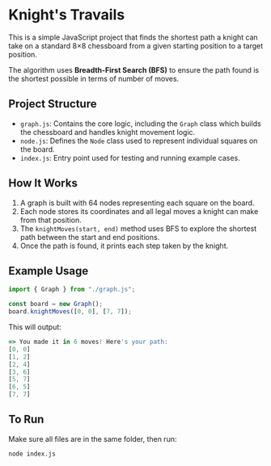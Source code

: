 # Knight's Travails

This is a simple JavaScript project that finds the shortest path a knight can take on a standard 8×8 chessboard from a given starting position to a target position.

The algorithm uses **Breadth-First Search (BFS)** to ensure the path found is the shortest possible in terms of number of moves.

## Project Structure

- `graph.js`: Contains the core logic, including the `Graph` class which builds the chessboard and handles knight movement logic.
- `node.js`: Defines the `Node` class used to represent individual squares on the board.
- `index.js`: Entry point used for testing and running example cases.

## How It Works

1. A graph is built with 64 nodes representing each square on the board.
2. Each node stores its coordinates and all legal moves a knight can make from that position.
3. The `knightMoves(start, end)` method uses BFS to explore the shortest path between the start and end positions.
4. Once the path is found, it prints each step taken by the knight.

## Example Usage

```javascript
import { Graph } from "./graph.js";

const board = new Graph();
board.knightMoves([0, 0], [7, 7]);
```

This will output:

```javascript
=> You made it in 6 moves! Here's your path:
[0, 0]
[1, 2]
[2, 4]
[3, 6]
[5, 7]
[6, 5]
[7, 7]
```

## To Run

Make sure all files are in the same folder, then run:

```bash
node index.js
```
